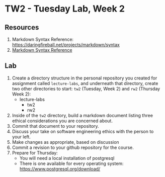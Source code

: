 # TW2 - Tuesday Lab, Week 2

## Resources
1. Markdown Syntax Reference: https://daringfireball.net/projects/markdown/syntax
2. [Markdown Syntax Reference](https://daringfireball.net/projects/markdown/syntax)

## Lab
1. Create a directory structure in the personal repository you created for assignment called `lecture-labs`, and underneath that directory, create two other directories to start: `tw2` (Tuesday, Week 2) and `rw2` (Thursday Week 2): 
	- lecture-labs
		- tw2
		- rw2
2. Inside of the `tw2` directory, build a markdown document listing three ethical considerations you are concerned about. 
3. Commit that document to your repository. 
4. Discuss your take on software engineering ethics with the person to your left. 
5. Make changes as appropriate, based on discussion
6. Commit a revision to your github repository for the course. 
7. Prepare for Thursday: 
    - You will need a local installation of postgresql 
    - There is one available for every operating system: https://www.postgresql.org/download/
